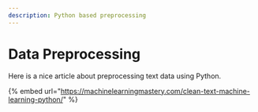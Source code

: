 ```yaml
---
description: Python based preprocessing
---
```


# Data Preprocessing

Here is a nice article about preprocessing text data using Python.

{% embed url="https://machinelearningmastery.com/clean-text-machine-learning-python/" %}



